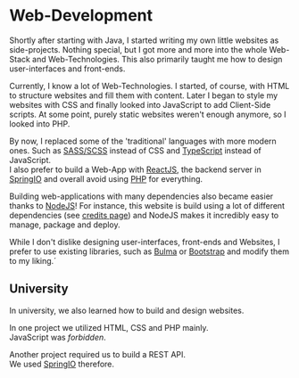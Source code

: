 # Web-Development

Shortly after starting with Java, I started writing my own
little websites as side-projects.
Nothing special, but I got more and more into the whole Web-Stack and Web-Technologies.
This also primarily taught me how to design user-interfaces and front-ends.

Currently, I know a lot of Web-Technologies.
I started, of course, with HTML to structure websites and fill them with content.
Later I began to style my websites with CSS and finally looked into JavaScript to add Client-Side scripts.
At some point, purely static websites weren't enough anymore, so I looked into PHP.

By now, I replaced some of the 'traditional' languages with more modern ones.
Such as [SASS/SCSS](https://sass-lang.com/) instead of CSS and [TypeScript](https://www.typescriptlang.org/) instead of JavaScript.  
I also prefer to build a Web-App with [ReactJS](https://reactjs.org/), the backend server in [SpringIO](https://spring.io/) and overall avoid using [PHP](https://www.php.net/) for everything.

Building web-applications with many dependencies also became easier thanks to [NodeJS](https://nodejs.org/en/)!
For instance, this website is build using a lot of different dependencies (see [credits page](/credit)) and NodeJS makes it incredibly easy to manage, package and deploy.

While I don't dislike designing user-interfaces, front-ends and Websites, I prefer to use existing libraries, such as [Bulma](https://bulma.io/) or [Bootstrap](https://getbootstrap.com/) and modify them to my liking.´

## University

In university, we also learned how to build and design websites.

In one project we utilized HTML, CSS and PHP mainly.  
JavaScript was _forbidden_.

Another project required us to build a REST API.  
We used [SpringIO](https://spring.io/) therefore.
